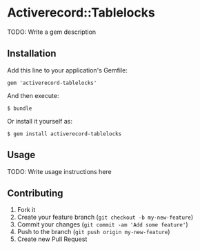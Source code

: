 # Activerecord::Tablelocks

TODO: Write a gem description

## Installation

Add this line to your application's Gemfile:

    gem 'activerecord-tablelocks'

And then execute:

    $ bundle

Or install it yourself as:

    $ gem install activerecord-tablelocks

## Usage

TODO: Write usage instructions here

## Contributing

1. Fork it
2. Create your feature branch (`git checkout -b my-new-feature`)
3. Commit your changes (`git commit -am 'Add some feature'`)
4. Push to the branch (`git push origin my-new-feature`)
5. Create new Pull Request
